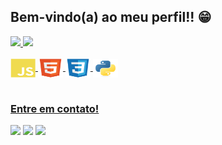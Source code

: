 ## Bem-vindo(a) ao meu perfil!! 😁

 <div>
   <a href="https://github.com/bbeatrizbia">
   <img height="180em" src="https://github-readme-stats.vercel.app/api?username=bbeatrizbia&show_icons=true&theme=tokyonight&include_all_commits=true&count_private=true"/>
   <img height="180em" src="https://github-readme-stats.vercel.app/api/top-langs/?username=bbeatrizbia&layout=compact&langs_count=6&theme=tokyonight"/>
</div>
    
<div style="display: inline_block"><br>
  <img align="center" alt="Js" height="30" width="40" src="https://raw.githubusercontent.com/devicons/devicon/master/icons/javascript/javascript-plain.svg">
  <img align="center" alt="HTML" height="30" width="40" src="https://raw.githubusercontent.com/devicons/devicon/master/icons/html5/html5-original.svg">
  <img align="center" alt="CSS" height="30" width="40" src="https://raw.githubusercontent.com/devicons/devicon/master/icons/css3/css3-original.svg">
  <img align="center" alt="PYTHON" height="30" width="40" src="https://raw.githubusercontent.com/devicons/devicon/master/icons/python/python-original.svg">
</div>
 
<br>
 
### Entre em contato!
 
<div> 
  <a href = "mailto:mariabeatrizs.fideles@gmail.com"><img src="https://img.shields.io/badge/-Gmail-%23333?style=for-the-badge&logo=gmail&logoColor=white" target="_blank"></a>
  <a href = "https://wa.me/(55)81992652619"><img src="https://img.shields.io/badge/WhatsApp-verde?style=for-the-badge&logo=WhatsApp&logoColor=black&logoSize=auto"></a>
  <a href="https://www.linkedin.com/in/maria-beatriz-04a747269/" target="_blank"><img src="https://img.shields.io/badge/-LinkedIn-%230077B5?style=for-the-badge&logo=linkedin&logoColor=white" target="_blank"></a>
</div>

